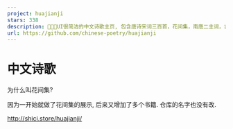 ```yaml
---
project: huajianji
stars: 338
description: 🌟🎸🌟UI很简洁的中文诗歌主页, 包含唐诗宋词三百首，花间集，南唐二主词，古诗十九首，教科书选诗等文集 
url: https://github.com/chinese-poetry/huajianji
---
```


中文诗歌
====

为什么叫花间集?

因为一开始就做了花间集的展示, 后来又增加了多个书籍. 仓库的名字也没有改.

http://shici.store/huajianji/
